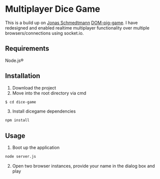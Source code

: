 # Multiplayer Dice Game

This is a build up on [Jonas Schmedtmann](https://github.com/jonasschmedtmann) [DOM-pig-game](https://github.com/jonasschmedtmann/complete-javascript-course/tree/master/4-DOM-pig-game/final). I have redesigned and enabled realtime multiplayer functionality over multiple browsers/connections using socket.io.

## Requirements
Node.js® 

## Installation
1. Download the project
2. Move into the root directory via cmd
```bash
$ cd dice-game
```
3. Install dicegame dependencies
```bash
npm install
```
## Usage
1. Boot up the application
```bash
node server.js
```
2. Open two browser instances, provide your name in the dialog box and play

